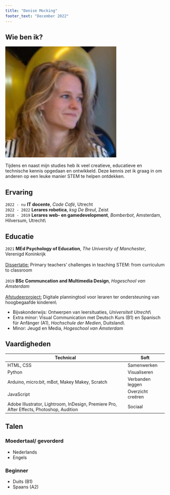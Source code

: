 ```yaml
---
title: "Denise Mocking"
footer_text: "December 2022"
---
```

## Wie ben ik?

<img class="profile-picture" src="profile.jpg">

Tijdens en naast mijn studies heb ik veel creatieve, educatieve en technische kennis opgedaan en ontwikkeld. Deze kennis zet ik graag in om anderen op een leuke manier STEM te helpen ontdekken.

## Ervaring
`2022 - nu`
**IT docente**, *Code Café*, Utrecht\
`2022 - 2022`
**Lerares robotica**, *ksg De Breul*, Zeist\
`2018 - 2019`
**Lerares web- en gamedevelopment**, *Bomberbot*, Amsterdam, Hilversum, Utrecht\

## Educatie
`2021`
**MEd Psychology of Education**, *The University of Manchester*, Verenigd Koninkrijk\
\
<ins>Dissertatie:</ins> Primary teachers’ challenges in teaching STEM: from curriculum to classroom\
\
`2019`
**BSc Communcation and Multimedia Design**, *Hogeschool van Amsterdam*\
\
<ins>Afstudeerproject:</ins> Digitale planningtool voor leraren ter ondersteuning van hoogbegaafde kinderen\
- Bijvakonderwijs: Ontwerpen van leersituaties, *Universiteit Utrecht*\
- Extra minor: Visual Communication met Deutsch Kurs (B1) en Spanisch für Anfänger (A1), *Hochschule der Medien*, Duitsland\
- Minor: Jeugd en Media, *Hogeschool van Amsterdam*

## Vaardigheden

| Technical          | Soft                 |
| ------------------ | -------------------- |
| HTML, CSS          | Samenwerken          |
| Python             | Visualiseren
| Arduino, micro:bit, mBot, Makey Makey, Scratch | Verbanden leggen |
| JavaScript         | Overzicht creëren |
| Adobe Illustrator, Lightroom, InDesign, Premiere Pro, After Effects, Photoshop, Audition | Sociaal

## Talen
### Moedertaal/ gevorderd
- Nederlands
- Engels

### Beginner
- Duits (B1)
- Spaans (A2)
